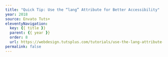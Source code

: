 ```yaml
---
title: "Quick Tip: Use the “lang” Attribute for Better Accessibility"
year: 2018
source: Envato Tuts+
eleventyNavigation:
  key: {{ title }}
  parent: {{ year }}
  order: 8
  url: https://webdesign.tutsplus.com/tutorials/use-the-lang-attribute-for-better-accessibility--cms-31961
permalink: false
---
```


